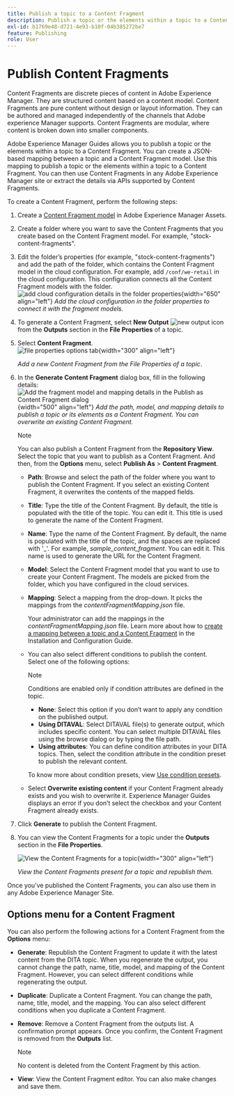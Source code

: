 ```yaml
---
title: Publish a topic to a Content Fragment
description: Publish a topic or the elements within a topic to a Content Fragment in AEM Guides.  Learn how to view the Content Fragments present for a topic and republish them.
exl-id: b1769e48-d721-4e93-b10f-04b385272be7
feature: Publishing
role: User
---
```

# Publish Content Fragments

Content Fragments are discrete pieces of content in Adobe Experience Manager. They are structured content based on a content model. Content Fragments are pure content without design or layout information. They can be authored and managed independently of the channels that Adobe experience Manager supports. Content Fragments are modular, where content is broken down into smaller components.

Adobe Experience Manager Guides allows you to publish a topic or the elements within a topic to a Content Fragment. You can create a JSON-based mapping between a topic and a Content Fragment model. Use this mapping to publish a topic or the elements within a topic to a Content Fragment. You can then use Content Fragments in any Adobe Experience Manager site or extract the details via APIs supported by Content Fragments.


To create a Content Fragment, perform the following steps:

1. Create a [Content Fragment model](https://experienceleague.adobe.com/docs/experience-manager-65/assets/content-fragments/content-fragments-models.html?lang=en) in Adobe Experience Manager Assets. 
1. Create a folder where you want to save the Content Fragments that you create based on the Content Fragment model. For example, "stock-content-fragments". 
1. Edit the folder’s properties (for example, "stock-content-fragments") and add the path of the folder, which contains the Content Fragment model in the cloud configuration. 
For example, add `/conf/we-retail` in the cloud configuration. This configuration connects all the Content Fragment models with the folder.       
 ![add cloud configuration details in the folder properties](images/fragment-folder-cloud-configuration.png){width="650" align="left"}
       *Add the cloud configuration in the folder properties to connect it with the fragment models.* 

1. To generate a Content Fragment, select **New Output** ![new output icon](./images/Add_icon.svg) from the **Outputs** section in the **File Properties** of a topic.
1. Select **Content Fragment**.  
    ![file properties options tab](./images/file-properties-outputs-tab.png){width="300" align="left"}

    *Add a new Content Fragment from the File Properties of a topic*.

1. In the **Generate Content Fragment** dialog box, fill in the following details:
        ![Add the fragment model and mapping details in the Publish as Content Fragment dialog](images/content-fragment-publish.png){width="500" align="left"}
       *Add the path, model, and mapping details to publish a topic or its elements as a Content Fragment. You can overwrite an existing Content Fragment.*  

    >[!NOTE]
    >
    >You can also publish a  Content Fragment from the **Repository View**. Select the topic that you want to publish as a Content Fragment. And then, from the **Options** menu, select **Publish As** > **Content Fragment**.
    * **Path**: Browse and select the path of the folder where you want to publish the Content Fragment. If you select an existing Content Fragment, it overwrites the contents of the mapped fields.
    * **Title**: Type the title of the Content Fragment. By default, the title is populated with the title of the topic. You can edit it. This title is used to generate the name of the Content Fragment.
    * **Name**: Type the name of the Content Fragment. By default, the name is populated with the title of the topic, and the spaces are replaced with '_'. For example, *sample_content_fragment*. You can edit it.  This name is used to generate the URL for the Content Fragment.
    * **Model**: Select the Content Fragment model that you want to use to create your Content Fragment. The models are picked from the folder, which you have configured in the cloud services. 
    * **Mapping**: Select a mapping from the drop-down. It picks the mappings from the *contentFragmentMapping.json* file.  

      

        Your administrator can add the mappings in the *contentFragmentMapping.json* file. Learn more about how to [create a mapping between a topic and a Content Fragment](../cs-install-guide/conf-content-fragment-mapping-cs.md) in the Installation and Configuration Guide. 

    * You can also select different conditions to publish the content.  Select one of the following options:

        >[!NOTE] 
        > 
        >Conditions are enabled only if condition attributes are defined in the topic.

        * **None**: Select this option if you don’t want to apply any condition on the published output.
        * **Using DITAVAL**: Select DITAVAL file(s) to generate output, which includes specific content. You can select multiple DITAVAL files using the browse dialog or by typing the file path. 
        * **Using attributes**: You can define condition attributes in your DITA topics. Then, select the condition attribute in the condition preset to publish the relevant content.
    
        To know more about condition presets, view [Use condition presets](generate-output-use-condition-presets.md).

       
    * Select **Overwrite existing content** if your Content Fragment already exists and you wish to overwrite it. Experience Manager Guides displays an error if you don’t select the checkbox and your Content Fragment already exists. 
1. Click **Generate** to publish the Content Fragment.

1. You can view the Content Fragments for a topic under the **Outputs** section in the **File Properties**.
 
    ![View the Content Fragments for a topic](images/outputs-options-menu.png){width="300" align="left"}
       
     *View the Content Fragments present for a topic and republish them.*  


Once you’ve published the Content Fragments, you can also use them in any Adobe Experience Manager Site.




## Options menu for a Content Fragment 

You can also perform the following actions for a Content Fragment from the **Options** menu:

* **Generate**: Republish the Content Fragment to update it with the latest content from the DITA topic. When you regenerate the output, you cannot change the path, name, title, model, and mapping of the Content Fragment. However, you can select different conditions while regenerating the output.

* **Duplicate**: Duplicate a Content Fragment. You can change the path, name, title, model, and the mapping. You can also select different conditions when you duplicate a Content Fragment.

* **Remove**: Remove a Content Fragment from the outputs list. A confirmation prompt appears. Once you confirm, the Content Fragment is removed from the **Outputs** list. 

    >[!NOTE]
    >
    > No content is deleted from the Content Fragment by this action.

* **View**: View the Content Fragment editor. You can also make changes and save them.

 
